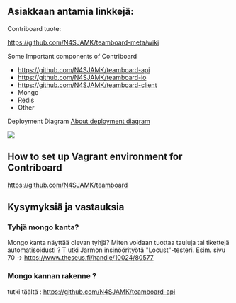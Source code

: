 

## Asiakkaan antamia linkkejä:

Contriboard tuote:

https://github.com/N4SJAMK/teamboard-meta/wiki

Some Important components of Contriboard

  * https://github.com/N4SJAMK/teamboard-api
  * https://github.com/N4SJAMK/teamboard-io
  * https://github.com/N4SJAMK/teamboard-client
  * Mongo  
  * Redis
  * Other


Deployment Diagram [About deployment diagram](http://en.wikipedia.org/wiki/Deployment_diagram)



![](https://www.dropbox.com/s/we7ejzi1kwszcsh/cb-deployment.png?dl=1)



## How to set up Vagrant environment for Contriboard 

https://github.com/N4SJAMK/teamboard


## Kysymyksiä ja vastauksia

### Tyhjä mongo kanta?

Mongo kanta näyttää olevan tyhjä? Miten voidaan tuottaa tauluja tai tikettejä automatisoidusti ? T
utki Jarmon insinöörityötä "Locust"-testeri. Esim. sivu 70 -> https://www.theseus.fi/handle/10024/80577

### Mongo kannan rakenne ?

tutki täältä : 
https://github.com/N4SJAMK/teamboard-api


